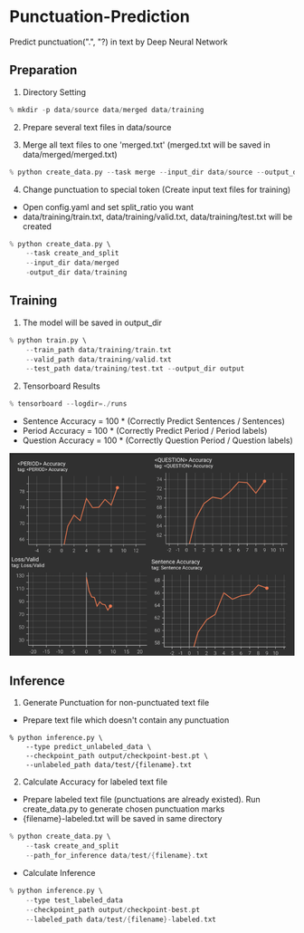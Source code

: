# Punctuation-Prediction
Predict punctuation(".", "?) in text by Deep Neural Network

## Preparation

1. Directory Setting
```C
% mkdir -p data/source data/merged data/training
```
2. Prepare several text files in data/source

3. Merge all text files to one 'merged.txt' (merged.txt will be saved in data/merged/merged.txt)
```C
% python create_data.py --task merge --input_dir data/source --output_dir data/merged
```

4. Change punctuation to special token (Create input text files for training)
- Open config.yaml and set split_ratio you want
- data/training/train.txt, data/training/valid.txt, data/training/test.txt will be created
```C
% python create_data.py \
    --task create_and_split 
    --input_dir data/merged 
    -output_dir data/training
```

## Training

1. The model will be saved in output_dir 
```C
% python train.py \
    --train_path data/training/train.txt
    --valid_path data/training/valid.txt 
    --test_path data/training/test.txt --output_dir output
```

2. Tensorboard Results
```C
% tensorboard --logdir=./runs
```
- Sentence Accuracy = 100 * (Correctly Predict Sentences / Sentences)
- Period Accuracy = 100 * (Correctly Predict Period / Period labels)
- Question Accuracy = 100 * (Correctly Question Period / Question labels)


![Results Graph](results.png)

## Inference
1. Generate Punctuation for non-punctuated text file
- Prepare text file which doesn't contain any punctuation
```
% python inference.py \
    --type predict_unlabeled_data \
    --checkpoint_path output/checkpoint-best.pt \
    --unlabeled_path data/test/{filename}.txt 
```


2. Calculate Accuracy for labeled text file

- Prepare labeled text file (punctuations are already existed). Run create_data.py to generate chosen punctuation marks
- {filename}-labeled.txt will be saved in same directory
```C
% python create_data.py \
    --task create_and_split
    --path_for_inference data/test/{filename}.txt
```

- Calculate Inference
```C
% python inference.py \
    --type test_labeled_data 
    --checkpoint_path output/checkpoint-best.pt 
    --labeled_path data/test/{filename}-labeled.txt
```


